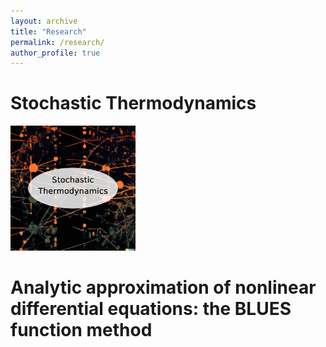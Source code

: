 ```yaml
---
layout: archive
title: "Research"
permalink: /research/
author_profile: true
---
```


Stochastic Thermodynamics
======

[<img src='/images/StochTherm.png' width="200" height="200">](http://berxjonas.github.io/research/stochastic_thermodynamics)

Analytic approximation of nonlinear differential equations: the BLUES function method
======



